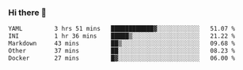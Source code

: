 ### Hi there 👋

<!--
**urzz/urzz** is a ✨ _special_ ✨ repository because its `README.md` (this file) appears on your GitHub profile.

Here are some ideas to get you started:

- 🔭 I’m currently working on ...
- 🌱 I’m currently learning ...
- 👯 I’m looking to collaborate on ...
- 🤔 I’m looking for help with ...
- 💬 Ask me about ...
- 📫 How to reach me: ...
- 😄 Pronouns: ...
- ⚡ Fun fact: ...
-->

<!--START_SECTION:waka-->

```txt
YAML         3 hrs 51 mins   ████████████▓░░░░░░░░░░░░   51.07 %
INI          1 hr 36 mins    █████▒░░░░░░░░░░░░░░░░░░░   21.22 %
Markdown     43 mins         ██▒░░░░░░░░░░░░░░░░░░░░░░   09.68 %
Other        37 mins         ██░░░░░░░░░░░░░░░░░░░░░░░   08.23 %
Docker       27 mins         █▓░░░░░░░░░░░░░░░░░░░░░░░   06.00 %
```

<!--END_SECTION:waka-->
